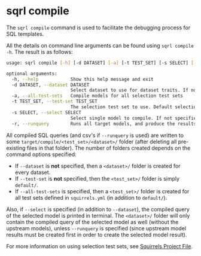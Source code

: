 # sqrl compile

The `sqrl compile` command is used to facilitate the debugging process for SQL templates.

All the details on command line arguments can be found using `sqrl compile -h`. The result is as follows:

```bash
usage: sqrl compile [-h] [-d DATASET] [-a] [-t TEST_SET] [-s SELECT] [-r]

optional arguments:
  -h, --help            Show this help message and exit
  -d DATASET, --dataset DATASET
                        Select dataset to use for dataset traits. If not specified, all models for all datasets are compiled
  -a, --all-test-sets   Compile models for all selection test sets
  -t TEST_SET, --test-set TEST_SET
                        The selection test set to use. Default selections are used if not specified. Ignored if using --all-test-sets
  -s SELECT, --select SELECT
                        Select single model to compile. If not specified, all models for the dataset are compiled. Also, ignored if --dataset is not specified
  -r, --runquery        Runs all target models, and produce the results as csv files
```

All compiled SQL queries (and csv's if `--runquery` is used) are written to some `target/compile/<test_set>/<dataset>/` folder (after deleting all pre-existing files in that folder). The number of folders created depends on the command options specified:
- If `--dataset` is **not** specified, then a `<dataset>/` folder is created for every dataset. 
- If `--test-set` is **not** specified, then the `<test_set>/` folder is simply `default/`. 
- If `--all-test-sets` is specified, then a `<test_set>/` folder is created for all test sets defined in `squirrels.yml` (in addition to `default/`).

Also, if `--select` is specified (in addition to `--dataset`), the compiled query of the selected model is printed in terminal. The `<dataset>/` folder will only contain the compiled query of the selected model as well (without the upstream models), unless `--runquery` is specified (since upstream model results must be created first in order to create the selected model result).

For more information on using selection test sets, see [Squirrels Project File](../topics/project-file).
